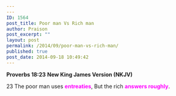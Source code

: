 ```yaml
---
---
ID: 1564
post_title: Poor man Vs Rich man
author: Praison
post_excerpt: ""
layout: post
permalink: /2014/09/poor-man-vs-rich-man/
published: true
post_date: 2014-09-18 10:49:42
---
```

<strong>Proverbs 18:23</strong>
<strong> New King James Version (NKJV)</strong>

23 The poor man uses <span style="color: #ff00ff;"><strong>entreaties</strong></span>,
But the rich <span style="color: #ff00ff;"><strong>answers roughly</strong></span>.